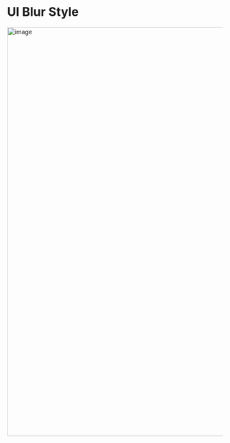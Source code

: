 # UI Blur Style

<img width="954" alt="image" src="https://github.com/user-attachments/assets/d21c9c6c-1adb-4362-bb32-989f45346c10">
